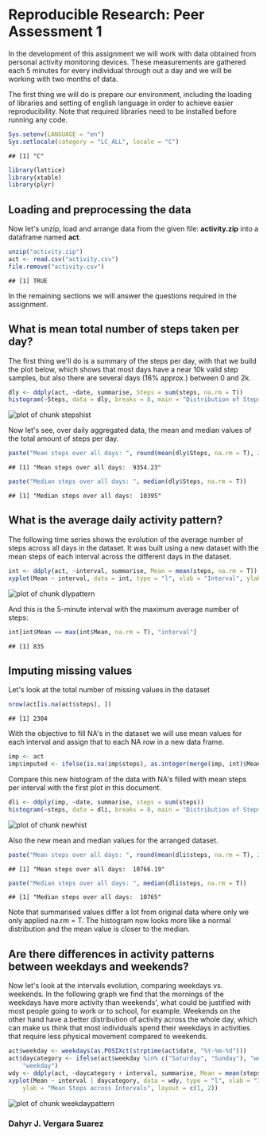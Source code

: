 Reproducible Research: Peer Assessment 1
========================================


In the development of this assignment we will work with data obtained from 
personal activity monitoring devices. These measurements are gathered each 5
minutes for every individual through out a day and we will be working with two 
months of data.


The first thing we will do is prepare our environment, including the loading 
of libraries and setting of english language in order to achieve easier 
reproducibility. Note that required libraries need to be installed before 
running any code.


```r
Sys.setenv(LANGUAGE = "en")
Sys.setlocale(category = "LC_ALL", locale = "C")
```

```
## [1] "C"
```

```r
library(lattice)
library(xtable)
library(plyr)
```




## Loading and preprocessing the data

Now let's unzip, load and arrange data from the given file: **activity.zip** 
into a dataframe named **act**.


```r
unzip("activity.zip")
act <- read.csv("activity.csv")
file.remove("activity.csv")
```

```
## [1] TRUE
```


In the remaining sections we will answer the questions required in the 
assignment.



## What is mean total number of steps taken per day?

The first thing we'll do is a summary of the steps per day, with that we build 
the plot below, which shows that most days have a near 10k valid step samples, 
but also there are several days (16% approx.) between 0 and 2k.


```r
dly <- ddply(act, ~date, summarise, Steps = sum(steps, na.rm = T))
histogram(~Steps, data = dly, breaks = 8, main = "Distribution of Steps per Day")
```

![plot of chunk stepshist](figure/stepshist.png) 



Now let's see, over daily aggregated data, the mean and median values of the 
total amount of steps per day.


```r
paste("Mean steps over all days: ", round(mean(dly$Steps, na.rm = T), 2))
```

```
## [1] "Mean steps over all days:  9354.23"
```

```r
paste("Median steps over all days: ", median(dly$Steps, na.rm = T))
```

```
## [1] "Median steps over all days:  10395"
```




## What is the average daily activity pattern?

The following time series shows the evolution of the average number of steps 
across all days in the dataset. It was built using a new dataset with the 
mean steps of each interval across the different days in the dataset.


```r
int <- ddply(act, ~interval, summarise, Mean = mean(steps, na.rm = T))
xyplot(Mean ~ interval, data = int, type = "l", xlab = "Interval", ylab = "Mean Steps across Days")
```

![plot of chunk dlypattern](figure/dlypattern.png) 



And this is the 5-minute interval with the maximum average number of steps:

```r
int[int$Mean == max(int$Mean, na.rm = T), "interval"]
```

```
## [1] 835
```




## Imputing missing values

Let's look at the total number of missing values in the dataset


```r
nrow(act[is.na(act$steps), ])
```

```
## [1] 2304
```


With the objective to fill NA's in the dataset we will use mean values for 
each interval and assign that to each NA row in a new data frame.


```r
imp <- act
imp$imputed <- ifelse(is.na(imp$steps), as.integer(merge(imp, int)$Mean), imp$steps)
```


Compare this new histogram of the data with NA's filled with mean steps per 
interval with the first plot in this document.


```r
dli <- ddply(imp, ~date, summarise, steps = sum(steps))
histogram(~steps, data = dli, breaks = 8, main = "Distribution of Steps per Day")
```

![plot of chunk newhist](figure/newhist.png) 


Also the new mean and median values for the arranged dataset.


```r
paste("Mean steps over all days: ", round(mean(dli$steps, na.rm = T), 2))
```

```
## [1] "Mean steps over all days:  10766.19"
```

```r
paste("Median steps over all days: ", median(dli$steps, na.rm = T))
```

```
## [1] "Median steps over all days:  10765"
```


Note that summarised values differ a lot from original data where only we only 
applied na.rm = T. The histogram now looks more like a normal distribution 
and the mean value is closer to the median.



## Are there differences in activity patterns between weekdays and weekends?

Now let's look at the intervals evolution, comparing weekdays vs. weekends. In 
the following graph we find that the mornings of the weekdays have more activity 
than weekends', what could be justified with most people going to work or to 
school, for example. Weekends on the other hand have a better distribution of 
activity across the whole day, which can make us think that most individuals 
spend their weekdays in activities that require less physical movement compared 
to weekends.


```r
act$weekday <- weekdays(as.POSIXct(strptime(act$date, "%Y-%m-%d")))
act$daycategory <- ifelse(act$weekday %in% c("Saturday", "Sunday"), "weekend", 
    "weekday")
wdy <- ddply(act, ~daycategory + interval, summarise, Mean = mean(steps, na.rm = T))
xyplot(Mean ~ interval | daycategory, data = wdy, type = "l", xlab = "Interval", 
    ylab = "Mean Steps across Intervals", layout = c(1, 2))
```

![plot of chunk weekdaypattern](figure/weekdaypattern.png) 





### Dahyr J. Vergara Suarez
